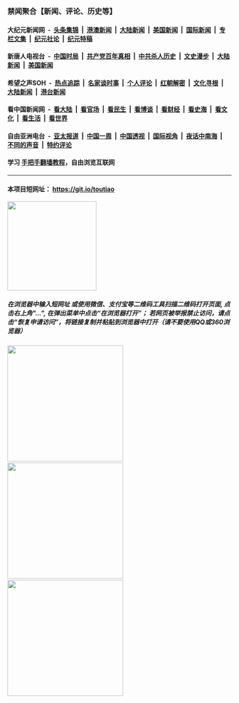 ### 禁闻聚合【新闻、评论、历史等】

#### 大纪元新闻网 &nbsp;-&nbsp; [头条集锦](indexes/E头条集锦.md?t=02031911) &nbsp;|&nbsp; [港澳新闻](indexes/E港澳新闻.md?t=02031911)  &nbsp;|&nbsp; [大陆新闻](indexes/E大陆新闻.md?t=02031911) &nbsp;|&nbsp; [美国新闻](indexes/E美国新闻.md?t=02031911) &nbsp;|&nbsp; [国际新闻](indexes/E国际新闻.md?t=02031911) &nbsp;|&nbsp; [专栏文集](indexes/E专栏文集.md?t=02031911) &nbsp;|&nbsp; [纪元社论](indexes/E纪元社论.md?t=02031911) &nbsp;|&nbsp; [纪元特稿](indexes/E纪元特稿.md?t=02031911) 

#### 新唐人电视台 &nbsp;-&nbsp; [中国时局](indexes/N中国时局.md?t=02031911) &nbsp;|&nbsp; [共产党百年真相](indexes/N共产党百年真相.md?t=02031911) &nbsp;|&nbsp; [中共杀人历史](indexes/N中共杀人历史.md?t=02031911) &nbsp;|&nbsp; [文史漫步](indexes/N文史漫步.md?t=02031911) &nbsp;|&nbsp; [大陆新闻](indexes/N大陆新闻.md?t=02031911) &nbsp;|&nbsp; [美国新闻](indexes/N美国新闻.md?t=02031911)

#### 希望之声SOH &nbsp;-&nbsp; [热点追踪](indexes/H热点追踪.md?t=02031911) &nbsp;|&nbsp; [名家谈时事](indexes/H名家谈时事.md?t=02031911) &nbsp;|&nbsp; [个人评论](indexes/H个人评论.md?t=02031911)  &nbsp;|&nbsp; [红朝解密](indexes/H红朝解密.md?t=02031911) &nbsp;|&nbsp; [文化寻根](indexes/H文化寻根.md?t=02031911) &nbsp;|&nbsp; [大陆新闻](indexes/H大陆新闻.md?t=02031911) &nbsp;|&nbsp; [港台新闻](indexes/H港台新闻.md?t=02031911)

#### 看中国新闻网 &nbsp;-&nbsp; [看大陆](indexes/S看大陆.md?t=02031911) &nbsp;|&nbsp; [看官场](indexes/S看官场.md?t=02031911) &nbsp;|&nbsp; [看民生](indexes/S看民生.md?t=02031911)  &nbsp;|&nbsp; [看博谈](indexes/S看博谈.md?t=02031911) &nbsp;|&nbsp; [看财经](indexes/S看财经.md?t=02031911) &nbsp;|&nbsp; [看史海](indexes/S看史海.md?t=02031911) &nbsp;|&nbsp; [看文化](indexes/S看文化.md?t=02031911) &nbsp;|&nbsp; [看生活](indexes/S看生活.md?t=02031911) &nbsp;|&nbsp; [看世界](indexes/S看世界.md?t=02031911)

#### 自由亚洲电台 &nbsp;-&nbsp; [亚太报道](indexes/R亚太报道.md?t=02031911) &nbsp;|&nbsp; [中国一周](indexes/R中国一周.md?t=02031911) &nbsp;|&nbsp; [中国透视](indexes/R中国透视.md?t=02031911)  &nbsp;|&nbsp; [国际视角](indexes/R国际视角.md?t=02031911) &nbsp;|&nbsp; [夜话中南海](indexes/R夜话中南海.md?t=02031911) &nbsp;|&nbsp; [不同的声音](indexes/R不同的声音.md?t=02031911) &nbsp;|&nbsp; [特约评论](indexes/R特约评论.md?t=02031911)

#### 学习 [手把手翻墙教程](https://github.com/gfw-breaker/guides/wiki)，自由浏览互联网

----

#### 本项目短网址： https://git.io/toutiao
<img src="https://raw.githubusercontent.com/gfw-breaker/banned-news/master/scripts/img/qr.png" width="200px"/>  

##### 在浏览器中输入短网址 或使用微信、支付宝等二维码工具扫描二维码打开页面, 点击右上角"...", 在弹出菜单中点击“在浏览器打开”； 若网页被举报禁止访问，请点击“恢复申请访问”，将链接复制并粘贴到浏览器中打开（请不要使用QQ或360浏览器）

<img src="https://raw.githubusercontent.com/gfw-breaker/banned-news/master/scripts/img/1.png" width="260px"/> &nbsp; <img src="https://raw.githubusercontent.com/gfw-breaker/banned-news/master/scripts/img/2.png" width="260px"/> &nbsp; <img src="https://raw.githubusercontent.com/gfw-breaker/banned-news/master/scripts/img/3.png" width="260px"/>
